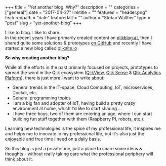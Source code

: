 +++
title = "Yet another blog. Why?"
description = ""
categories = ["general"]
date = "2017-04-27"
linktitle = ""
featured = "header.png"
featuredpath = "date"
featuredalt = ""
author = "Stefan Walther"
type = "post"
slug = "yet-another-blog"
+++


I like to blog. I like to share.   
In the recent years I have primarily created content on [qlikblog.at](http://www.qlikblog.at), then I shared quite some solutions & prototypes [on GitHub](https://github.com/stefanwalther) and recently I have started a new blog called [qliksite.io](http://qliksite.io)

**So why creating another blog?**

While all the efforts in the past primarily focused on projects, prototypes to spread the word in the Qlik ecosystem ([QlikView](http://www.qlik.com/us/products/qlikview), [Qlik Sense](http://www.qlik.com/us/products/qlik-sense) & [Qlik Analytics Plaform](http://www.qlik.com/us/products/qlik-analytics-platform)), there is just more I want to write about:

- General trends in the IT-space, Cloud Computing, IoT, microservices, Docker, etc.
- General programming topics
- I am a big fan and adopter of IoT, having build a pretty crazy environment at home, which I'd like to start sharing ...
- I have three boys, two of them are entering an age, where I can start building fun stuff together with them (Raspberry PI, robots, etc.).

Learning new technologies is the spice of my professional life, it inspires me and helps me to innovate in my professional life, but it's also just the enjoyable and free time I need on a daily basis.

So this blog is just a private one, just a place to share some ideas & thoughts - without really taking care what the professional periphery will think about it.


